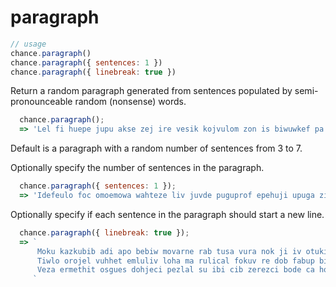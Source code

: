 # paragraph

```js
// usage
chance.paragraph()
chance.paragraph({ sentences: 1 })
chance.paragraph({ linebreak: true })
```

Return a random paragraph generated from sentences populated by semi-pronounceable
random (nonsense) words.

```js
  chance.paragraph();
  => 'Lel fi huepe jupu akse zej ire vesik kojvulom zon is biwuwkef pa. Uv hokivej voh ebu numdogi akolo hik uwlez ta vacev ofdaimi acunetum suvet uhdab ir soglazo ju pafbeb. Pub cezeh fuc kebamnul he ok luumoabi rawkig me fov pin zup biv risugra. Ralpunad apkomgib alnirciw akel wa lus wahfum burog buol vecotihe abadahoj ugolo wovki ucojal fec.'
```

Default is a paragraph with a random number of sentences from 3 to 7.

Optionally specify the number of sentences in the paragraph.

```js
  chance.paragraph({ sentences: 1 });
  => 'Idefeulo foc omoemowa wahteze liv juvde puguprof epehuji upuga zige odfe igo sit pilamhul oto ukurecef.'
```

Optionally specify if each sentence in the paragraph should start a new line.

```js
  chance.paragraph({ linebreak: true });
  => `
      Moku kazkubib adi apo bebiw movarne rab tusa vura nok ji iv otukib dewut.
      Tiwlo orojel vuhhet emluliv loha ma rulical fokuv re dob fabup bit.
      Veza ermethit osgues dohjeci pezlal su ibi cib zerezci bode ca hopmub gigwosut culhoca nubu.
     `
```



